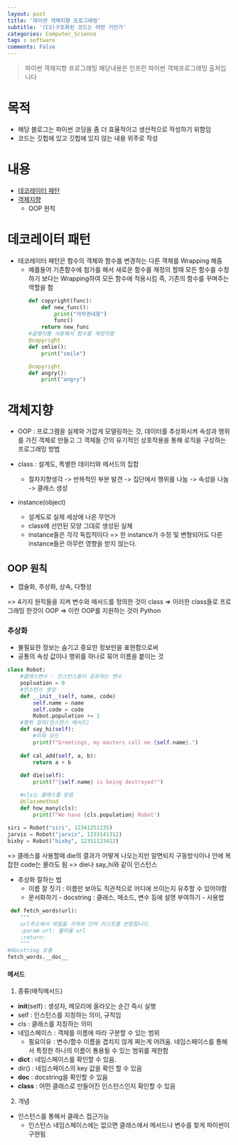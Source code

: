 ```yaml
---
layout: post
title: '파이썬 객체지향 프로그래밍'
subtitle: '(CS)구조화된 코드는 어떤 거인가'
categories: Computer_Science
tags : software
comments: False
---
```


> 파이썬 객체지향 프로그래밍
> 해당내용은 인프런 파이썬 객체프로그래밍 출처입니다

# 목적
- 해당 블로그는 파이썬 코딩을 좀 더 효율적이고 생산적으로 작성하기 위함임
- 코드는 깃헙에 있고 깃헙에 있지 않는 내용 위주로 작성

# 내용
- [데코레이터 패턴](#데코레이터-패턴)
- [객체지향](#객체지향)
  - OOP 원칙


# 데코레이터 패턴
- 테코레이터 패턴은 함수의 객체와 함수를 변경하는 다른 객체를 Wrapping 해줌
  - 예를들어 기존함수에 첨가를 해서 새로운 함수를 재정의 할때 모든 함수를 수정하기 보다는 Wrapping하여 모든 함수에 적용시킴
    즉, 기존의 함수를 꾸며주는 역할을 함  
    ```python 
    def copyright(func):
        def new_func():
            print("저작권내용")
            func()
        return new_func
    #골뱅이를 사용해서 함수를 재정의함
    @copyright
    def smlie():
        print("smile")
    
    @copyright
    def angry():
        print("angry")
    ```

# 객체지향
- OOP : 프로그램을 실제와 가깝게 모델링하는 것, 데이터를 추상화시켜 속성과 행위를 가진 객체로 만들고 그 객체들 간의 유기적인 상호작용을 통해 로직을 구성하는 프로그래밍 방법
- class : 설계도, 특별한 데이터와 메서드의 집합
  - 절차지향생각 -> 반복적인 부분 발견 -> 집단에서 행위를 나눔 -> 속성을 나눔 -> 클래스 생성

- instance(object) 
  - 설계도로 실제 세상에 나온 무언가
  - class에 선언된 모양 그대로 생성된 실체
  - instance들은 각각 독립적이다 => 한 instance가 수정 및 변형되어도 다른 instance들은 아무런 영향을 받지 않는다.

## OOP 원칙
- 캡슐화, 추상화, 상속, 다형성

=> 4가지 원칙들을 지켜 변수와 메서드를 정의한 것이 class
=> 이러한 class들로 프로그래밍 한것이 OOP
=> 이런 OOP를 지원하는 것이 Python

### 추상화
- 불필요한 정보는 숨기고 중요한 정보만을 표현함으로써
- 공통의 속성 값이나 행위를 하나로 묶어 이름을 붙이는 것  
```python 
class Robot:
    #클래스변수 - 인스턴스들이 공유하는 변수
    popluation = 0
    #인스턴스 생성
    def __init__(self, name, code)
        self.name = name
        self.code = code
        Robot.population += 1
    #행위 정의(인스턴스 메서드)
    def say_hi(self):
        #이외 코드
        print(f"Greetings, my masters call me {self.name}.")
    
    def cal_add(self, a, b):
        return a + b
    
    def die(self):
        print(f"{self.name} is being destroyed!")

    #cls는 클래스를 받음
    @classmethod
    def how_many(cls):
        print(f"We have {cls.population} Robot")
   
siri = Robot("siri", 12341251235)
jarvis = Robot("jarvis", 1233141312)
bixby = Robot("bixby", 12351123412)
```
=> 클래스를 사용할때 die의 결과가 어떻게 나오는지만 알면되지 구동방식이나 안에 복잡한 code는 몰라도 됨
=> die나 say_hi와 같이 인스턴스

- 추상화 잘하는 법
  + 이름 잘 짓기 : 이름만 보아도 직관적으로 어디에 쓰이는지 유추할 수 있어야함
  + 문서화하기 - docstring : 클래스, 메소드, 변수 등에 설명 부여하기
        - 사용법  
```python   
 def fetch_words(url):
    """
    url주소에서 파일을 가져와 단어 리스트를 반환합니다.
    :param url: 불러올 url
    :return:
    """ 
#docstring 호출
fetch_words.__doc__ 
```
#### 메서드

1. 종류(매직메서드)
  - __init__(self) : 생성자, 메모리에 올라오는 순간 즉시 실행
  - self : 인스턴스를 지칭하는 의미, 규칙임
  - cls : 클래스를 지칭하는 의미
  - 네임스페이스 : 객체를 이름에 따라 구분할 수 있는 범위
    - 필요이유 : 변수/함수 이름을 겹치지 않게 짜는게 어려움. 네임스페이스를 통해서 특정한 하나의 이름이 툥용될 수 있는 범위를 제한함
  - __dict__ : 네임스페이스를 확인할 수 있음.
  - dir() : 네임스페이스의 key 값을 확인 할 수 있음
  - __doc__ : docstring을 확인할 수 있음
  - __class__ : 어떤 클래스로 만들어진 인스턴스인지 확인할 수 있음

2. 개념
- 인스턴스를 통해서 클래스 접근가능
  - 인스턴스 네임스페이스에는 없으면 클래스에서 메서드나 변수를 찾게 파이썬이 구현됨